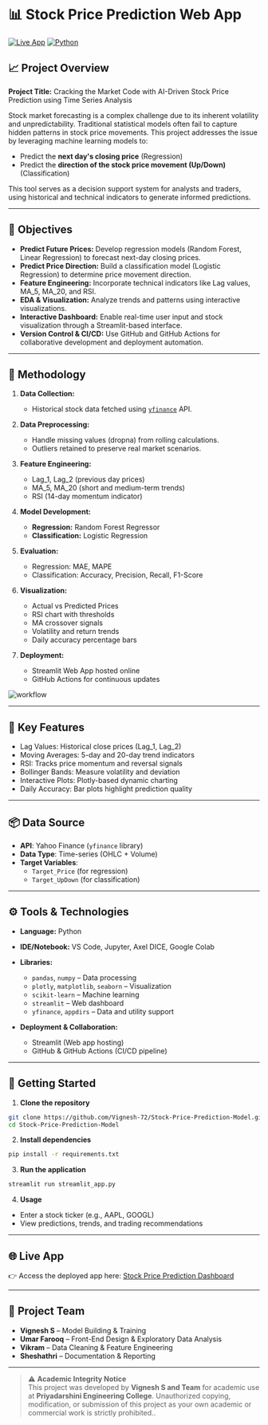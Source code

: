 
# 📊 Stock Price Prediction Web App

[![Live App](https://img.shields.io/badge/🚀%20Launch%20App-Streamlit-green?style=for-the-badge)](https://stock-price-prediction-hybridmodel.streamlit.app/)
[![Python](https://img.shields.io/badge/Python-3776AB?logo=python&logoColor=fff)](#)

## 📈 Project Overview

**Project Title:** Cracking the Market Code with AI-Driven Stock Price Prediction using Time Series Analysis

Stock market forecasting is a complex challenge due to its inherent volatility and unpredictability. Traditional statistical models often fail to capture hidden patterns in stock price movements. This project addresses the issue by leveraging machine learning models to:

- Predict the **next day's closing price** (Regression)
- Predict the **direction of the stock price movement (Up/Down)** (Classification)

This tool serves as a decision support system for analysts and traders, using historical and technical indicators to generate informed predictions.

---

## 🎯 Objectives

- **Predict Future Prices:** Develop regression models (Random Forest, Linear Regression) to forecast next-day closing prices.
- **Predict Price Direction:** Build a classification model (Logistic Regression) to determine price movement direction.
- **Feature Engineering:** Incorporate technical indicators like Lag values, MA_5, MA_20, and RSI.
- **EDA & Visualization:** Analyze trends and patterns using interactive visualizations.
- **Interactive Dashboard:** Enable real-time user input and stock visualization through a Streamlit-based interface.
- **Version Control & CI/CD:** Use GitHub and GitHub Actions for collaborative development and deployment automation.

---

## 🧠 Methodology
1. **Data Collection:**  
   - Historical stock data fetched using [`yfinance`](https://pypi.org/project/yfinance/) API.

2. **Data Preprocessing:**  
   - Handle missing values (dropna) from rolling calculations.
   - Outliers retained to preserve real market scenarios.

3. **Feature Engineering:**  
   - Lag_1, Lag_2 (previous day prices)  
   - MA_5, MA_20 (short and medium-term trends)  
   - RSI (14-day momentum indicator)  

4. **Model Development:**  
   - **Regression:** Random Forest Regressor  
   - **Classification:** Logistic Regression  

5. **Evaluation:**  
   - Regression: MAE, MAPE  
   - Classification: Accuracy, Precision, Recall, F1-Score  

6. **Visualization:**  
   - Actual vs Predicted Prices  
   - RSI chart with thresholds  
   - MA crossover signals  
   - Volatility and return trends  
   - Daily accuracy percentage bars  

7. **Deployment:**  
   - Streamlit Web App hosted online  
   - GitHub Actions for continuous updates

![workflow](https://github.com/user-attachments/assets/133c018b-15d0-4d11-8b9a-ae6b9c56ce97)


---

## 📌 Key Features

- Lag Values: Historical close prices (Lag_1, Lag_2)
- Moving Averages: 5-day and 20-day trend indicators
- RSI: Tracks price momentum and reversal signals
- Bollinger Bands: Measure volatility and deviation
- Interactive Plots: Plotly-based dynamic charting
- Daily Accuracy: Bar plots highlight prediction quality

---

## 📦 Data Source

- **API**: Yahoo Finance (`yfinance` library)
- **Data Type**: Time-series (OHLC + Volume)
- **Target Variables**:  
  - `Target_Price` (for regression)  
  - `Target_UpDown` (for classification)  

---

## ⚙️ Tools & Technologies

- **Language:** Python
- **IDE/Notebook:** VS Code, Jupyter, Axel DICE, Google Colab
- **Libraries:**  
  - `pandas`, `numpy` – Data processing  
  - `plotly`, `matplotlib`, `seaborn` – Visualization  
  - `scikit-learn` – Machine learning  
  - `streamlit` – Web dashboard  
  - `yfinance`, `appdirs` – Data and utility support

- **Deployment & Collaboration:**  
  - Streamlit (Web app hosting)  
  - GitHub & GitHub Actions (CI/CD pipeline)

---

## 🚀 Getting Started

1. **Clone the repository**  
```bash
git clone https://github.com/Vignesh-72/Stock-Price-Prediction-Model.git
cd Stock-Price-Prediction-Model
```

2. **Install dependencies**  
```bash
pip install -r requirements.txt
```

3. **Run the application**  
```bash
streamlit run streamlit_app.py
```

4. **Usage**  
- Enter a stock ticker (e.g., AAPL, GOOGL)  
- View predictions, trends, and trading recommendations

---

## 🌐 Live App

👉 Access the deployed app here: [Stock Price Prediction Dashboard](https://stock-price-prediction-hybridmodel.streamlit.app/)

---

## 👥 Project Team

- **Vignesh S** – Model Building & Training  
- **Umar Farooq** – Front-End Design & Exploratory Data Analysis  
- **Vikram** – Data Cleaning & Feature Engineering  
- **Sheshathri** – Documentation & Reporting

---

> ⚠️ **Academic Integrity Notice**  
> This project was developed by **Vignesh S and Team** for academic use at **Priyadarshini Engineering College**. Unauthorized copying, modification, or submission of this project as your own academic or commercial work is strictly prohibited..

